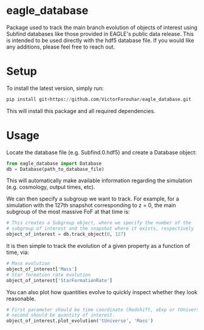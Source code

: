 # eagle_database

Package used to track the main branch evolution of objects of interest using Subfind databases like those provided in EAGLE's public data release. This is intended to be used directly with the hdf5 database file. If you would like any additions, please feel free to reach out.

# Setup

To install the latest version, simply run:
```python
pip install git+https://github.com/VictorForouhar/eagle_database.git
```
This will install this package and all required dependencies.

# Usage

Locate the database file (e.g. Subfind.0.hdf5) and create a Database object:
```python
from eagle_database import Database
db = Database(path_to_database_file)
```
This will automatically make available information regarding the simulation (e.g. cosmology, output times, etc).

We can then specify a subgroup we want to track. For example, for a simulation with the 127th snapshot corresponding to z = 0, the main subgroup of the most massive FoF at that time is:
```python
# This creates a Subgroup object, where we specify the number of the  
# subgroup of interest and the snapshot where it exists, respectively
object_of_interest = db.track_object(0, 127) 
```

It is then simple to track the evolution of a given property as a function of time, via:
```python
# Mass evolution
object_of_interest['Mass']
# Star formation rate evolution
object_of_interest['StarFormationRate']
```

You can also plot how quantities evolve to quickly inspect whether they look reasonable.
```python
# First parameter should be time coordinate (Redshift, aExp or tUniverse);
# second should be quantity of interest.
object_of_interest.plot_evolution('tUniverse', 'Mass')
```
